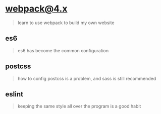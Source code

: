 # webpack@4.x
> learn to use webpack to build my own website

## es6
> es6 has become the common configuration

## postcss
> how to config postcss is a problem, and sass is still recommended

## eslint
> keeping the same style all over the program is a good habit
